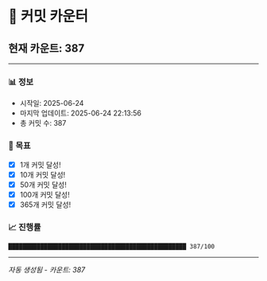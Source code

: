 # 🔢 커밋 카운터

## 현재 카운트: 387

---

### 📊 정보
- 시작일: 2025-06-24
- 마지막 업데이트: 2025-06-24 22:13:56
- 총 커밋 수: 387

### 🎯 목표
- [x] 1개 커밋 달성!
- [x] 10개 커밋 달성!
- [x] 50개 커밋 달성!
- [x] 100개 커밋 달성!
- [x] 365개 커밋 달성!

### 📈 진행률
```
██████████████████████████████████████████████████ 387/100
```

---
*자동 생성됨 - 카운트: 387*
